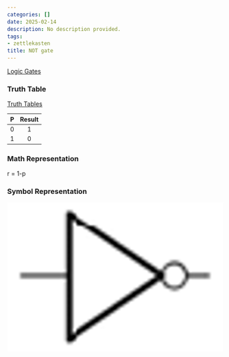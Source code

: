 ```yaml
---
categories: []
date: 2025-02-14
description: No description provided.
tags:
- zettlekasten
title: NOT gate
---
```


[Logic Gates](Logic%20Gates.md)

### Truth Table

[Truth Tables](Truth%20Tables.md)

| P | Result |
| :-: | :-: |
|0|1|
|1|0|

### Math Representation

r = 1-p

### Symbol Representation

![400x200](attachments/NOT_GATE.png)